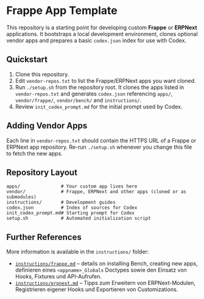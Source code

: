 
# Frappe App Template

This repository is a starting point for developing custom **Frappe** or **ERPNext**
applications. It bootstraps a local development environment, clones optional
vendor apps and prepares a basic `codex.json` index for use with Codex.

## Quickstart

1. Clone this repository.
2. Edit `vendor-repos.txt` to list the Frappe/ERPNext apps you want cloned.
3. Run `./setup.sh` from the repository root. It clones the apps listed in
   `vendor-repos.txt` and generates `codex.json` referencing `apps/`,
   `vendor/frappe/`, `vendor/bench/` and `instructions/`.
4. Review `init_codex_prompt.md` for the initial prompt used by Codex.

## Adding Vendor Apps

Each line in `vendor-repos.txt` should contain the HTTPS URL of a Frappe or
ERPNext app repository. Re-run `./setup.sh` whenever you change this file to
fetch the new apps.

## Repository Layout

```
apps/               # Your custom app lives here
vendor/             # Frappe, ERPNext and other apps (cloned or as submodules)
instructions/       # Development guides
codex.json          # Index of sources for Codex
init_codex_prompt.md# Starting prompt for Codex
setup.sh            # Automated initialization script
```

## Further References

More information is available in the `instructions/` folder:

- [`instructions/frappe.md`](instructions/frappe.md) – details on installing
  Bench, creating new apps, definieren eines `<appname>_Globals` Doctypes sowie
  den Einsatz von Hooks, Fixtures und API-Aufrufen.
- [`instructions/erpnext.md`](instructions/erpnext.md) – Tipps zum Erweitern
  von ERPNext-Modulen, Registrieren eigener Hooks und Exportieren von
  Customizations.
